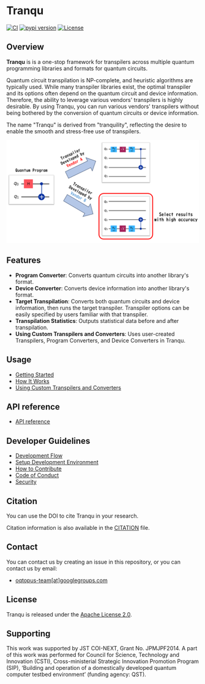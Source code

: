 # Tranqu
[![CI](https://github.com/oqtopus-team/tranqu/actions/workflows/ci.yaml/badge.svg)](https://github.com/oqtopus-team/tranqu/actions/workflows/ci.yaml)
[![pypi version](https://img.shields.io/pypi/v/tranqu.svg)](https://pypi.org/project/tranqu/)
[![License](https://img.shields.io/badge/License-Apache_2.0-blue.svg)](https://opensource.org/licenses/Apache-2.0)

## Overview

**Tranqu** is is a one-stop framework for transpilers across multiple quantum programming libraries and formats for quantum circuits.

Quantum circuit transpilation is NP-complete, and heuristic algorithms are typically used.
While many transpiler libraries exist, the optimal transpiler and its options often depend on the quantum circuit and device information.
Therefore, the ability to leverage various vendors' transpilers is highly desirable.
By using Tranqu, you can run various vendors' transpilers without being bothered by the conversion of quantum circuits or device information.

The name "Tranqu" is derived from "tranquility", reflecting the desire to enable the smooth and stress-free use of transpilers.

![Tranqu](./asset/overview.png)

## Features

- **Program Converter**: Converts quantum circuits into another library's format.
- **Device Converter**: Converts device information into another library's format.
- **Target Transpilation**:  Converts both quantum circuits and device information, then runs the target transpiler. Transpiler options can be easily specified by users familiar with that transpiler.
- **Transpilation Statistics**: Outputs statistical data before and after transpilation.
- **Using Custom Transpilers and Converters**: Uses user-created Transpilers, Program Converters, and Device Converters in Tranqu.

## Usage

- [Getting Started](./usage/getting_started.ipynb)
- [How It Works](./usage/how_it_works.ipynb)
- [Using Custom Transpilers and Converters](./usage/custom.ipynb)

## API reference

- [API reference](./reference/API_reference.md)

## Developer Guidelines

- [Development Flow](./developer_guidelines/index.md)
- [Setup Development Environment](./developer_guidelines/setup.md)
- [How to Contribute](./CONTRIBUTING.md)
- [Code of Conduct](./CODE_OF_CONDUCT.md)
- [Security](./SECURITY.md)

## Citation

You can use the DOI to cite Tranqu in your research.

Citation information is also available in the [CITATION](https://github.com/oqtopus-team/tranqu/blob/main/CITATION.cff) file.

## Contact

You can contact us by creating an issue in this repository,
or you can contact us by email:

- [oqtopus-team[at]googlegroups.com](mailto:oqtopus-team[at]googlegroups.com)

## License

Tranqu is released under the [Apache License 2.0](https://github.com/oqtopus-team/tranqu/blob/main/LICENSE).

## Supporting

This work was supported by JST COI-NEXT, Grant No. JPMJPF2014.
A part of this work was performed for Council for Science, Technology and Innovation (CSTI), Cross-ministerial Strategic Innovation Promotion Program (SIP), ‘Building and operation of a domestically developed quantum computer testbed environment’ (funding agency: QST).
